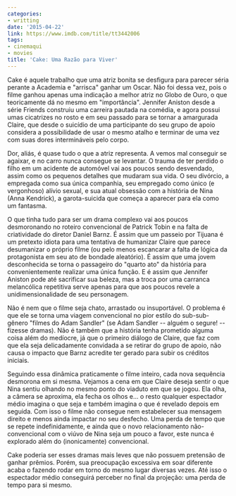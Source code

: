 ```yaml
---
categories:
- writting
date: '2015-04-22'
link: https://www.imdb.com/title/tt3442006
tags:
- cinemaqui
- movies
title: 'Cake: Uma Razão para Viver'
---
```


Cake é aquele trabalho que uma atriz bonita se desfigura para parecer séria perante a Academia e "arrisca" ganhar um Oscar. Não foi dessa vez, pois o filme ganhou apenas uma indicação a melhor atriz no Globo de Ouro, o que teoricamente dá no mesmo em "importância". Jennifer Aniston desde a série Friends construiu uma carreira pautada na comédia, e agora possui umas cicatrizes no rosto e em seu passado para se tornar a amargurada Claire, que desde o suicídio de uma participante do seu grupo de apoio considera a possibilidade de usar o mesmo atalho e terminar de uma vez com suas dores intermináveis pelo corpo.

Dor, aliás, é quase tudo o que a atriz representa. A vemos mal conseguir se agaixar, e no carro nunca consegue se levantar. O trauma de ter perdido o filho em um acidente de automóvel vai aos poucos sendo desvendado, assim como os pequenos detalhes que mudaram sua vida. O seu divórcio, a empregada como sua única companhia, seu empregado como único (e vergonhoso) alívio sexual, e sua atual obsessão com a história de Nina (Anna Kendrick), a garota-suicida que começa a aparecer para ela como um fantasma.

O que tinha tudo para ser um drama complexo vai aos poucos desmoronando no roteiro convencional de Patrick Tobin e na falta de criatividade do diretor Daniel Barnz. É assim que um passeio por Tijuana é um pretexto idiota para uma tentativa de humanizar Claire que parece desumanizar o próprio filme (ou pelo menos escancarar a falta de lógica da protagonista em seu ato de bondade aleatório). É assim que uma jovem desconhecida se torna o passageiro do "quarto ato" da história para convenientemente realizar uma única função. E é assim que Jennifer Aniston pode até sacrificar sua beleza, mas a troca por uma carranca melancólica repetitiva serve apenas para que aos poucos revele a unidimensionalidade de seu personagem.

Não é nem que o filme seja chato, arrastado ou insuportável. O problema é que ele se torna uma viagem convencional no pior estilo do sub-sub-gênero "filmes do Adam Sandler" (se Adam Sandler -- alguém o segure! -- fizesse dramas). Não é também que a história tenha prometido alguma coisa além do medíocre, já que o primeiro diálogo de Claire, que faz com que ela seja delicadamente convidada a se retirar do grupo de apoio, não causa o impacto que Barnz acredite ter gerado para subir os créditos iniciais.

Seguindo essa dinâmica praticamente o filme inteiro, cada nova sequência desmorona em si mesma. Vejamos a cena em que Claire deseja sentir o que Nina sentiu olhando no mesmo ponto do viaduto em que se jogou. Ela olha, a câmera se aproxima, ela fecha os olhos e... o resto qualquer espectador médio imagina o que seja e também imagina o que é revelado depois em seguida. Com isso o filme não consegue nem estabelecer sua mensagem direito e menos ainda impactar no seu desfecho. Uma perda de tempo que se repete indefinidamente, e ainda que o novo relacionamento não-convencional com o viúvo de Nina seja um pouco a favor, este nunca é explorado além do (inonicamente) convencional.

Cake poderia ser esses dramas mais leves que não possuem pretensão de ganhar prêmios. Porém, sua preocupação excessiva em soar diferente acaba o fazendo rodar em torno do mesmo lugar diversas vezes. Até isso o espectador médio conseguirá perceber no final da projeção: uma perda de tempo para si mesmo.